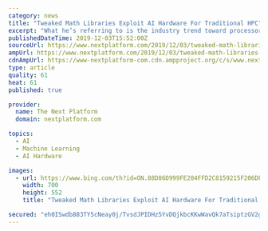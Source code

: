 ```yaml
---
category: news
title: "Tweaked Math Libraries Exploit AI Hardware For Traditional HPC"
excerpt: "What he’s referring to is the industry trend toward processors with specific logic that can be used to accelerate the training and inference of artificial neural networks. In the case of more general-purpose CPUs, that might be restricted to supporting lower-precision 16-bit and 32-bit floating point and 8-bit integer formats alongside the ..."
publishedDateTime: 2019-12-03T15:52:00Z
sourceUrl: https://www.nextplatform.com/2019/12/03/tweaked-math-libraries-exploit-ai-hardware-for-traditional-hpc/
ampUrl: https://www.nextplatform.com/2019/12/03/tweaked-math-libraries-exploit-ai-hardware-for-traditional-hpc/amp/
cdnAmpUrl: https://www-nextplatform-com.cdn.ampproject.org/c/s/www.nextplatform.com/2019/12/03/tweaked-math-libraries-exploit-ai-hardware-for-traditional-hpc/amp/
type: article
quality: 61
heat: 61
published: true

provider:
  name: The Next Platform
  domain: nextplatform.com

topics:
  - AI
  - Machine Learning
  - AI Hardware

images:
  - url: https://www.bing.com/th?id=ON.88D86D999FE204FFD2C8159215F206DF
    width: 700
    height: 552
    title: "Tweaked Math Libraries Exploit AI Hardware For Traditional HPC"

secured: "eh0ISwdb883TY5cNeay0j/TvsdJPIDHz5YvDQjkbcKKwWavQk7aTsiptzGV2gROpEhrYDbvPdotB1pVH6SSCZFNgO9AO223jR+6xCOqmKsVSIkgHXZOsFw1aiFcsXYdeZpFXOZTjaRQ0H7VJeu1a7kKaQK/55ZE6eFENx22N69rfacPQDzvTmTYmPtJNc7F0eySgsQskR0ntvxFfw3xLVAhpNRJU8BboKc89IJSp8cwKYkcmdaazf2BxQHgjdaYL8WkzEhLU/J4qjqxiZwBC8Q==;Kad0OgQnglT7fpY290Yr6Q=="
---
```


